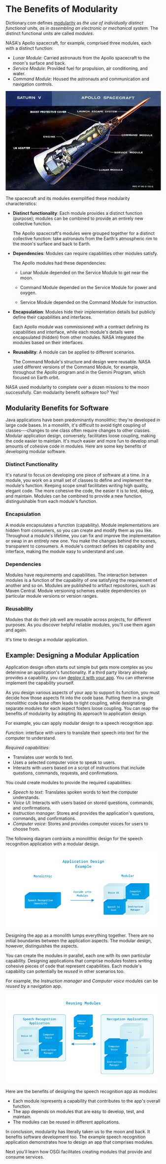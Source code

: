 # The Benefits of Modularity

Dictionary.com defines [modularity](http://www.dictionary.com/browse/modularity) as *the use of individually distinct functional units, as in assembling an electronic or mechanical system.* The distinct functional units are called *modules*.

NASA's Apollo spacecraft, for example, comprised three modules, each with a distinct function:

* *Lunar Module*: Carried astronauts from the Apollo spacecraft to the moon's surface and back.
* *Service Module*: Provided fuel for propulsion, air conditioning, and water.
* *Command Module*: Housed the astronauts and communication and navigation controls.

![The Apollo spacecraft's modules collectively took astronauts to the moon's surface and back to Earth.](./the-benefits-of-modularity/images/01.png)

The spacecraft and its modules exemplified these modularity characteristics:

* **Distinct functionality**: Each module provides a distinct function (purpose); modules can be combined to provide an entirely new collective function.

  The Apollo spacecraft's modules were grouped together for a distinct collective function: take astronauts from the Earth's atmospheric rim to the moon's surface and back to Earth. 

* **Dependencies**: Modules can require capabilities other modules satisfy.

  The Apollo modules had these dependencies:

    * Lunar Module depended on the Service Module to get near the moon.

    * Command Module depended on the Service Module for power and oxygen.
 
    * Service Module depended on the Command Module for instruction.

* **Encapsulation**: Modules hide their implementation details but publicly define their capabilities and interfaces.

  Each Apollo module was commissioned with a contract defining its capabilities and interface, while each module's details were encapsulated (hidden) from other modules. NASA integrated the modules based on their interfaces.

* **Reusability**: A module can be applied to different scenarios.

  The Command Module's structure and design were reusable. NASA used different versions of the Command Module, for example, throughout the Apollo program and in the Gemini Program, which focused on Earth orbit.

NASA used modularity to complete over a dozen missions to the moon successfully. Can modularity benefit software too? Yes!

## Modularity Benefits for Software

Java applications have been predominantly monolithic: they're developed in large code bases. In a monolith, it's difficult to avoid tight coupling of classes---changes to one class often require changes to other classes. Modular application design, conversely, facilitates loose coupling, making the code easier to maintain. It's much easier and more fun to develop small amounts of cohesive code in modules. Here are some key benefits of developing modular software.

### Distinct Functionality

It's natural to focus on developing one piece of software at a time. In a module, you work on a small set of classes to define and implement the module's function. Keeping scope small facilitates writing high quality, elegant code. The more cohesive the code, the easier it is to test, debug, and maintain. Modules can be combined to provide a new function, distinguishable from each module's function.

### Encapsulation

A module encapsulates a function (capability). Module implementations are hidden from consumers, so you can create and modify them as you like. Throughout a module's lifetime, you can fix and improve the implementation or swap in an entirely new one. You make the changes behind the scenes, transparent to consumers. A module's contract defines its capability and interface, making the module easy to understand and use.

### Dependencies

Modules have requirements and capabilities. The interaction between modules is a function of the capability of one satisfying the requirement of another and so on. Modules are published to artifact repositories, such as Maven Central. Module versioning schemes enable dependencies on particular module versions or version ranges.

### Reusability

Modules that do their job well are reusable across projects, for different purposes. As you discover helpful reliable modules, you'll use them again and again.

It's time to design a modular application.

## Example: Designing a Modular Application

Application design often starts out simple but gets more complex as you determine an application's functionality. If a third party library already provides a capability, you can [deploy it with your app](../../liferay-internals/fundamentals/configuring-dependencies/resolving-third-party-library-package-dependencies.md). You can otherwise implement the capability yourself.

As you design various aspects of your app to support its function, you must decide how those aspects fit into the code base. Putting them in a single monolithic code base often leads to tight coupling, while designating separate modules for each aspect fosters loose coupling. You can reap the benefits of modularity by adopting its approach to application design. 

For example, you can apply modular design to a speech recognition app. 

*Function*: interface with users to translate their speech into text for the computer to understand.

*Required capabilities*:

* Translates user words to text.
* Uses a selected computer voice to speak to users.
* Interacts with users based on a script of instructions that include questions, commands, requests, and confirmations.

You could create modules to provide the required capabilities:

* *Speech to text*: Translates spoken words to text the computer understands.
* *Voice UI*: Interacts with users based on stored questions, commands, and confirmations.
* *Instruction manager*: Stores and provides the application's questions, commands, and confirmations.
* *Computer voice*: Stores and provides computer voices for users to choose from.

The following diagram contrasts a monolithic design for the speech recognition application with a modular design.

![The speech recognition application can be implemented in a single monolithic code base or in modules, each focused on a particular function.](./the-benefits-of-modularity/images/02.png)

Designing the app as a monolith lumps everything together. There are no initial boundaries between the application aspects. The modular design, however, distinguishes the aspects.

You can create the modules in parallel, each one with its own particular capability. Designing applications that comprise modules fosters writing cohesive pieces of code that represent capabilities. Each module's capability can potentially be *reused* in other scenarios too.

For example, the *Instruction manager* and *Computer voice* modules can be *reused* by a navigation app.

![The instruction manager and computer voice modules designed for the speech recognition app can be used (or reused) by a navigation app.](./the-benefits-of-modularity/images/03.png)

Here are the benefits of designing the speech recognition app as modules:

* Each module represents a capability that contributes to the app's overall function.
* The app depends on modules that are easy to develop, test, and maintain.
* The modules can be reused in different applications.

In conclusion, modularity has literally taken us to the moon and back. It benefits software development too. The example speech recognition application demonstrates how to design an app that comprises modules.

Next you'll learn how OSGi facilitates creating modules that provide and consume services.
